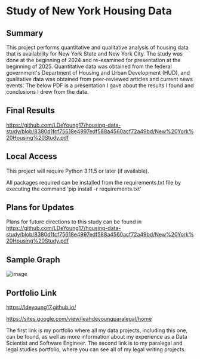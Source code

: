 # Study of New York Housing Data

<h2>Summary</h2>

This project performs quantitative and qualitative analysis of housing data that is availability for New York State and New York City. The study was done at the beginning of 2024 and re-examined for presentation at the beginning of 2025. Quantitative data was obtained from the federal government's Department of Housing and Urban Development (HUD), and qualitative data was obtained from peer-reviewed articles and current news events. The below PDF is a presentation I gave about the results I found and conclusions I drew from the data.

<h2>Final Results</h2>

https://github.com/LDeYoung17/housing-data-study/blob/8380d1fcf75618e4997edf588a4560acf72a49bd/New%20York%20Housing%20Study.pdf

<h2>Local Access</h2>

This project will require Python 3.11.5 or later (if available).

All packages required can be installed from the requirements.txt file by executing the command 'pip install -r requirements.txt'

<h2>Plans for Updates</h2>

Plans for future directions to this study can be found in https://github.com/LDeYoung17/housing-data-study/blob/8380d1fcf75618e4997edf588a4560acf72a49bd/New%20York%20Housing%20Study.pdf

<h2>Sample Graph</h2>

![image](https://github.com/user-attachments/assets/6b95ecd4-74b9-4f4d-ae39-bf285a221c47)



<h2>Portfolio Link</h2>

https://ldeyoung17.github.io/

https://sites.google.com/view/leahdeyoungparalegal/home

The first link is my portfolio where all my data projects, including this one, can be found, as well as more information about my experience as a Data Scientist and Software Engineer. The second link is to my paralegal and legal studies portfolio, where you can see all of my legal writing projects.
